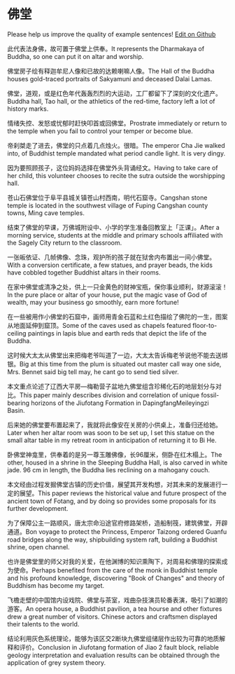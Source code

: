 # 佛堂

Please help us improve the quality of example sentences! [Edit on Github](https://github.com/jiyushe/jiyu-example-sentence-source/blob/main/chinese/fotang.md)

<p><span class="chinese">此代表法身佛，故可置于佛堂上供奉。</span><span class="english">It represents the Dharmakaya of Buddha, so one can put it on altar and worship.</span></p>

<p><span class="chinese">佛堂房子绘有释迦牟尼人像和已故的达赖喇嘛人像。</span><span class="english">The Hall of the Buddha houses gold-traced portraits of Sakyamuni and deceased Dalai Lamas.</span></p>

<p><span class="chinese">佛堂，道观，或是红色年代轰轰烈烈的大运动，工厂都留下了深刻的文化遗产。</span><span class="english">Buddha hall, Tao hall, or the athletics of the red-time, factory left a lot of history marks.</span></p>

<p><span class="chinese">情绪失控、发怒或忧郁时赶快叩首或回佛堂。</span><span class="english">Prostrate immediately or return to the temple when you fail to control your temper or become blue.</span></p>

<p><span class="chinese">帝刹桀走了进去，佛堂的只点着几点烛火。很暗。</span><span class="english">The emperor Cha Jie walked into, of Buddhist temple mandated what period candle light. It is very dingy.</span></p>

<p><span class="chinese">因为要照顾孩子，这位妈妈选择在佛堂外头背诵经文。</span><span class="english">Having to take care of her child, this volunteer chooses to recite the sutra outside the worshipping hall.</span></p>

<p><span class="chinese">苍山石佛堂位于阜平县城关镇苍山村西南，明代石窟寺。</span><span class="english">Cangshan stone temple is located in the southwest village of Fuping Cangshan county towns, Ming cave temples.</span></p>

<p><span class="chinese">结束了佛堂的早课，万佛城附设中、小学的学生准备回教室上「正课」。</span><span class="english">After a morning service, students at the middle and primary schools affiliated with the Sagely City return to the classroom.</span></p>

<p><span class="chinese">一张皈依证、几帧佛像、念珠，观护所的孩子就在狱舍内布置出一间小佛堂。</span><span class="english">With a conversion certificate, a few statues, and prayer beads, the kids have cobbled together Buddhist altars in their rooms.</span></p>

<p><span class="chinese">在家中佛堂或清净之处，供上一只金黄色的财神宝瓶，保你事业顺利，财源滚滚！</span><span class="english">In the pure place or altar of your house, put the magic vase of God of wealth, may your business go smoothly, earn more fortune!</span></p>

<p><span class="chinese">在一些被用作小佛堂的石窟中，画师用青金石蓝和土红色描绘了佛陀的一生，图案从地面延伸到窟顶。</span><span class="english">Some of the caves used as chapels featured floor-to-ceiling paintings in lapis blue and earth reds that depict the life of the Buddha.</span></p>

<p><span class="chinese">这时候大太太从佛堂出来把梅老爷叫道了一边，大太太告诉梅老爷说他不能去送绑银。</span><span class="english">Big at this time from the plum is situated out master call way one side, Mrs. Bennet said big tell may, he cant go to send tied silver.</span></p>

<p><span class="chinese">本文重点论述了辽西大平房—梅勒营子盆地九佛堂组含珍稀化石的地层划分与对比。</span><span class="english">This paper mainly describes division and correlation of unique fossil-bearing horizons of the Jiufotang Formation in DapingfangMeileyingzi Basin.</span></p>

<p><span class="chinese">后来她的佛堂要布置起来了，我就将此像安在关房的小供桌上，准备归还给她。</span><span class="english">Later when her altar room was soon to be set up, I set this statue on the small altar table in my retreat room in anticipation of returning it to Bi He.</span></p>

<p><span class="chinese">卧佛堂神龛里，供奉着的是另一尊玉雕佛像，长96厘米，侧卧在红木榻上。</span><span class="english">The other, housed in a shrine in the Sleeping Buddha Hall, is also carved in white jade. 96 cm in length, the Buddha lies reclining on a mahogany couch.</span></p>

<p><span class="chinese">本文经由过程发掘佛堂古镇的历史价值，展望其开发构想，对其未来的发展进行一定的展望。</span><span class="english">This paper reviews the historical value and future prospect of the ancient town of Fotang, and by doing so provides some proposals for its further development.</span></p>

<p><span class="chinese">为了保障公主一路顺风，唐太宗命沿途官府修路架桥，造船制筏，建筑佛堂，开辟通道。</span><span class="english">Bon voyage to protect the Princess, Emperor Taizong ordered Guanfu road bridges along the way, shipbuilding system raft, building a Buddhist shrine, open channel.</span></p>

<p><span class="chinese">也许是佛堂里的师父对我的关爱，在他渊博的知识熏陶下，对周易和佛理的探索成为使命。</span><span class="english">Perhaps benefited from the care of the monk in Buddhist temple and his profound knowledge, discovering "Book of Changes" and theory of Buddhism has become my target.</span></p>

<p><span class="chinese">飞檐走壁的中国馆内设戏院、佛堂与茶室，戏曲杂技演员轮番表演，吸引了如潮的游客。</span><span class="english">An opera house, a Buddhist pavilion, a tea hourse and other fixtures drew a great number of visitors. Chinese actors and craftsmen displayed their talents to the world.</span></p>

<p><span class="chinese">结论利用灰色系统理论，能够为该区交2断块九佛堂组储层作出较为可靠的地质解释和评价。</span><span class="english">Conclusion in Jiufotang formation of Jiao 2 fault block, reliable geology interpretation and evaluation results can be obtained through the application of grey system theory.</span></p>

